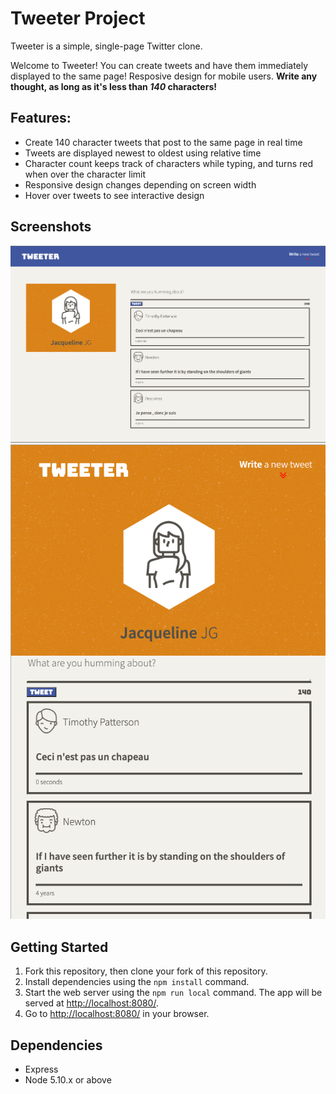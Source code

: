 # Tweeter Project

Tweeter is a simple, single-page Twitter clone.

Welcome to Tweeter! You can create tweets and have them immediately displayed to the same page! Resposive design for mobile users.
**Write any thought, as long as it's less than _140_ characters!**

## Features:
- Create 140 character tweets that post to the same page in real time
- Tweets are displayed newest to oldest using relative time
- Character count keeps track of characters while typing, and turns red when over the character limit
- Responsive design changes depending on screen width
- Hover over tweets to see interactive design

## Screenshots
 
!["Screenshot of wide screen Tweeter page"](https://github.com/JacquelineJG/tweeter/blob/master/docs/Laptop-Screen-Tweeter-Page.png?raw=true)
!["Screenshot of small screen Tweeter page"](https://github.com/JacquelineJG/tweeter/blob/master/docs/Smaller-Screen-Tweeter-Page.png?raw=true)

## Getting Started

1. Fork this repository, then clone your fork of this repository.
2. Install dependencies using the `npm install` command.
3. Start the web server using the `npm run local` command. The app will be served at <http://localhost:8080/>.
4. Go to <http://localhost:8080/> in your browser.

## Dependencies

- Express
- Node 5.10.x or above

